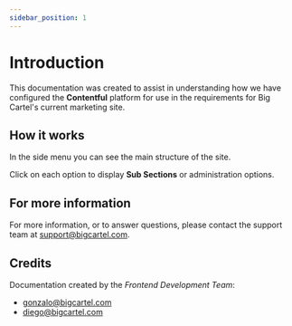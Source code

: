 ```yaml
---
sidebar_position: 1
---
```


# Introduction

This documentation was created to assist in understanding how we have configured the **Contentful** platform for use in the requirements for Big Cartel's current marketing site.

## How it works

In the side menu you can see the main structure of the site.

Click on each option to display **Sub Sections** or administration options.

## For more information

For more information, or to answer questions, please contact the support team at [support@bigcartel.com](mailto:support@bigcartel.com).

## Credits

Documentation created by the _Frontend Development Team_:

- [gonzalo@bigcartel.com](mailto:gonzalo@bigcartel.com) 
- [diego@bigcartel.com](mailto:diego@bigcartel.com)
